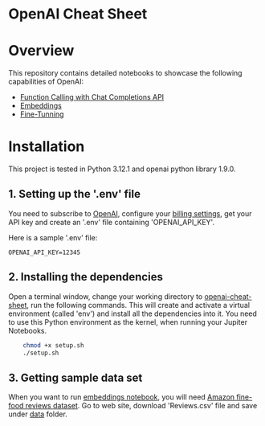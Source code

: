 # OpenAI Cheat Sheet
# Overview
This repository contains detailed notebooks to showcase the following capabilities of OpenAI:
* [Function Calling with Chat Completions API](./function_calling.ipynb)
* [Embeddings](./embeddings.ipynb)
* [Fine-Tunning](./fine_tuning.ipynb)

# Installation
This project is tested in Python 3.12.1 and openai python library 1.9.0.
## 1. Setting up the '.env' file
You need to subscribe to [OpenAI](https://platform.openai.com/docs/quickstart/account-setup), configure your [billing settings](https://platform.openai.com/account/billing/overview), get your API key and create an '.env' file containing 'OPENAI_API_KEY'.

Here is a sample '.env' file:
```
OPENAI_API_KEY=12345
```
## 2. Installing the dependencies
Open a terminal window, change your working directory to [openai-cheat-sheet](.), run the following commands. This will create and activate a virtual environment (called 'env') and install all the dependencies into it. You need to use this Python environment as the kernel, when running your Jupiter Notebooks.
```sh
    chmod +x setup.sh
    ./setup.sh
```
## 3. Getting sample data set 
When you want to run [embeddings notebook](./embeddings.ipynb), you will need [Amazon fine-food reviews dataset](https://www.kaggle.com/datasets/snap/amazon-fine-food-reviews). Go to web site, download 'Reviews.csv' file and save under [data](./data) folder.